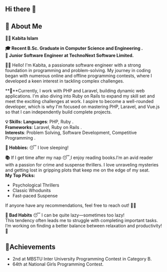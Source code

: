 ## Hi there 👋
## 🌟 About Me
**👩‍💻 Kabita Islam**

**🎓 Recent B.Sc. Graduate in Computer Science and Engineering .** <br/>
**🚀 Junior Software Engineer at TechnoNext Software Limited.** <br/>


**💁‍♀️** Hello! I'm Kabita, a passionate software engineer with a strong foundation in programming and problem-solving. My journey in coding began with numerous online and offline programming contests, where I developed a keen interest in tackling complex challenges. 

**📍**Currently, I work with PHP and Laravel, building dynamic web applications. I'm also diving into Ruby on Rails to expand my skill set and meet the exciting challenges at work. I aspire to become a well-rounded developer, which is why I'm focused on mastering PHP, Laravel, and Vue.js so that I can independently build complete projects.
<br/>

**💡 Skills:** 
   **Languages**: PHP, Ruby .<br/>
    **Frameworks**: Laravel, Ruby on Rails .<br/>
    **Interests**: Problem Solving, Software Development, Competitive Programming .

**🎨 Hobbies:**
😴 I love sleeping!<br/>

**📚** If I get time after my nap 😴,I enjoy reading books.I’m an avid reader with a passion for crime and suspense thrillers. I love unraveling mysteries and getting lost in gripping plots that keep me on the edge of my seat.<br/>
**My Top Picks:**
<ul>
<li>Psychological Thrillers</li>
<li>Classic Whodunits</li>
<li>Fast-paced Suspense</li>
</ul>
If anyone have any recommendations, feel free to reach out! 💁‍♀️ <br/>

**🚫 Bad Habits**
😴 I can be quite lazy—sometimes too lazy!<br>
This tendency often leads me to struggle with completing important tasks. I’m working on finding a better balance between relaxation and productivity! 🫨<br>
## 🏅Achievements
<ul>
<li>2nd at MBSTU Inter University Programming Contest in
Category B.</li>
<li>64th at National Girls Programming Contest.</li>
</ul>

    
    

